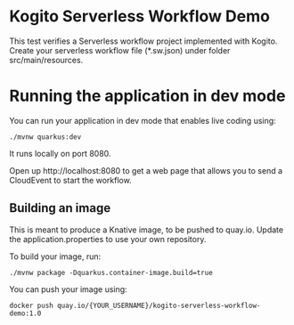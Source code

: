# Kogito Serverless Workflow Demo

This test verifies a Serverless workflow project implemented with Kogito.
Create your serverless workflow file (*.sw.json) under folder src/main/resources.

# Running the application in dev mode

You can run your application in dev mode that enables live coding using:
```
./mvnw quarkus:dev
```

It runs locally on port 8080.

Open up http://localhost:8080 to get a web page that allows you to send a CloudEvent to start the workflow.

## Building an image

This is meant to produce a Knative image, to be pushed to quay.io. Update the application.properties to use your own repository.

To build your image, run:
```
./mvnw package -Dquarkus.container-image.build=true
```

You can push your image using:
```
docker push quay.io/{YOUR_USERNAME}/kogito-serverless-workflow-demo:1.0
```
